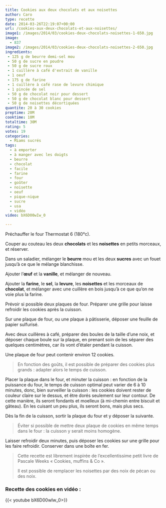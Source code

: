 ```yaml
---
title: Cookies aux deux chocolats et aux noisettes
author: Caro
type: recette
date: 2014-03-26T22:19:07+00:00
url: /cookies-aux-deux-chocolats-et-aux-noisettes/
image1: /images/2014/03/cookies-deux-chocolats-noisettes-1-650.jpg
image:
  - 837
image2: /images/2014/03/cookies-deux-chocolats-noisettes-2-650.jpg
ingredients:
 - 125 g de beurre demi-sel mou
 - 50 g de sucre en poudre
 - 50 g de sucre roux
 - 1 cuillère à café d'extrait de vanille
 - 1 oeuf
 - 175 g de farine
 - 1 cuillère à café rase de levure chimique
 - 1 pincée de sel
 - 50 g de chocolat noir pour dessert
 - 50 g de chocolat blanc pour dessert
 - 50 g de noisettes décortiquées
quantite: 20 à 30 cookies
preptime: 20M
cooktime: 10M
totaltime: 30M
rating: 5
votes: 19
categories:
  - Miams sucrés
tags:
  - à emporter
  - à manger avec les doigts
  - beurre
  - chocolat
  - facile
  - farine
  - four
  - goûter
  - noisette
  - oeuf
  - pique-nique
  - sucre
  - usa
  - vidéo
video: bX6D00wIw_0

---
```

Préchauffer le four Thermostat 6 (180°c).

Couper au couteau les deux **chocolats** et les **noisettes** en petits morceaux, et réserver.

Dans un saladier, mélanger le **beurre** mou et les deux **sucres** avec un fouet jusqu&rsquo;à ce que le mélange blanchisse.

Ajouter l’**œuf** et la **vanille**, et mélanger de nouveau.

Ajouter la **farine**, le **sel**, la **levure**, les **noisettes** et les morceaux de **chocolat**, et mélanger avec une cuillère en bois jusqu&rsquo;à ce que qu&rsquo;on ne voie plus la farine.

Prévoir si possible deux plaques de four. Préparer une grille pour laisse refroidir les cookies après la cuisson.

Sur une plaque de four, ou une plaque à pâtisserie, déposer une feuille de papier sulfurisé.

Avec deux cuillères à café, préparer des boules de la taille d&rsquo;une noix, et déposer chaque boule sur la plaque, en prenant soin de les séparer des quelques centimètres, car ils vont d&rsquo;étaler pendant la cuisson.

Une plaque de four peut contenir environ 12 cookies.

> En fonction des goûts, il est possible de préparer des cookies plus grands : adapter alors le temps de cuisson.

Placer la plaque dans le four, et minuter la cuisson : en fonction de la puissance du four, le temps de cuisson optimal peut varier de 6 à 10 minutes, donc, bien surveiller la cuisson : les cookies doivent rester de couleur claire sur le dessus, et être dorés seulement sur leur contour. De cette manière, ils seront fondants et moelleux (à mi-chemin entre biscuit et gâteau). En les cuisant un peu plus, ils seront bons, mais plus secs.

Dès la fin de la cuisson, sortir la plaque du four et y déposer la suivante.

> Éviter si possible de mettre deux plaque de cookies en même temps dans le four : la cuisson y serait moins homogène.

Laisser refroidir deux minutes, puis déposer les cookies sur une grille pour les faire refroidir. Conserver dans une boîte en fer.

> Cette recette est librement inspirée de l&rsquo;excellentissime petit livre de Pascale Weeks « Cookies, muffins & Co ».
>
> Il est possible de remplacer les noisettes par des noix de pécan ou des noix.

### Recette des cookies en vidéo :

{{< youtube bX6D00wIw_0>}}
